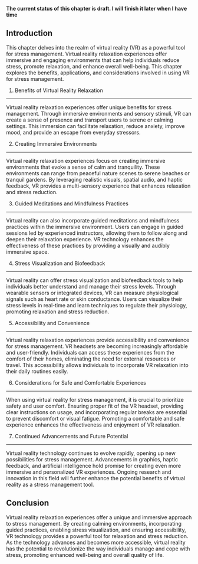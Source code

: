 **The current status of this chapter is draft. I will finish it later when I have time**

Introduction
------------

This chapter delves into the realm of virtual reality (VR) as a powerful tool for stress management. Virtual reality relaxation experiences offer immersive and engaging environments that can help individuals reduce stress, promote relaxation, and enhance overall well-being. This chapter explores the benefits, applications, and considerations involved in using VR for stress management.

1. Benefits of Virtual Reality Relaxation
-----------------------------------------

Virtual reality relaxation experiences offer unique benefits for stress management. Through immersive environments and sensory stimuli, VR can create a sense of presence and transport users to serene or calming settings. This immersion can facilitate relaxation, reduce anxiety, improve mood, and provide an escape from everyday stressors.

2. Creating Immersive Environments
----------------------------------

Virtual reality relaxation experiences focus on creating immersive environments that evoke a sense of calm and tranquility. These environments can range from peaceful nature scenes to serene beaches or tranquil gardens. By leveraging realistic visuals, spatial audio, and haptic feedback, VR provides a multi-sensory experience that enhances relaxation and stress reduction.

3. Guided Meditations and Mindfulness Practices
-----------------------------------------------

Virtual reality can also incorporate guided meditations and mindfulness practices within the immersive environment. Users can engage in guided sessions led by experienced instructors, allowing them to follow along and deepen their relaxation experience. VR technology enhances the effectiveness of these practices by providing a visually and audibly immersive space.

4. Stress Visualization and Biofeedback
---------------------------------------

Virtual reality can offer stress visualization and biofeedback tools to help individuals better understand and manage their stress levels. Through wearable sensors or integrated devices, VR can measure physiological signals such as heart rate or skin conductance. Users can visualize their stress levels in real-time and learn techniques to regulate their physiology, promoting relaxation and stress reduction.

5. Accessibility and Convenience
--------------------------------

Virtual reality relaxation experiences provide accessibility and convenience for stress management. VR headsets are becoming increasingly affordable and user-friendly. Individuals can access these experiences from the comfort of their homes, eliminating the need for external resources or travel. This accessibility allows individuals to incorporate VR relaxation into their daily routines easily.

6. Considerations for Safe and Comfortable Experiences
------------------------------------------------------

When using virtual reality for stress management, it is crucial to prioritize safety and user comfort. Ensuring proper fit of the VR headset, providing clear instructions on usage, and incorporating regular breaks are essential to prevent discomfort or visual fatigue. Promoting a comfortable and safe experience enhances the effectiveness and enjoyment of VR relaxation.

7. Continued Advancements and Future Potential
----------------------------------------------

Virtual reality technology continues to evolve rapidly, opening up new possibilities for stress management. Advancements in graphics, haptic feedback, and artificial intelligence hold promise for creating even more immersive and personalized VR experiences. Ongoing research and innovation in this field will further enhance the potential benefits of virtual reality as a stress management tool.

Conclusion
----------

Virtual reality relaxation experiences offer a unique and immersive approach to stress management. By creating calming environments, incorporating guided practices, enabling stress visualization, and ensuring accessibility, VR technology provides a powerful tool for relaxation and stress reduction. As the technology advances and becomes more accessible, virtual reality has the potential to revolutionize the way individuals manage and cope with stress, promoting enhanced well-being and overall quality of life.

